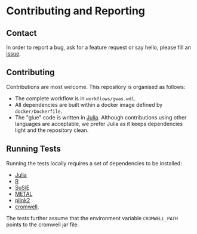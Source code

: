 # Contributing and Reporting

## Contact

In order to report a bug, ask for a feature request or say hello, please fill an [issue](https://github.com/olivierlabayle/WDL-GWAS/issues).

## Contributing

Contributions are most welcome. This repository is organised as follows:

- The complete workflow is in `workflows/gwas.wdl`.
- All dependencies are built within a docker image defined by `docker/Dockerfile`.
- The "glue" code is written in [Julia](https://julialang.org/). Although contributions using other languages are acceptable, we prefer Julia as it keeps dependencies light and the repository clean.

## Running Tests

Running the tests locally requires a set of dependencies to be installed:

- [Julia](https://julialang.org/install/)
- [R](https://www.r-project.org/)
- [SuSiE](https://stephenslab.github.io/susieR/)
- [METAL](https://github.com/statgen/METAL)
- [plink2](https://www.cog-genomics.org/plink/2.0/)
- [cromwell](https://cromwell.readthedocs.io/en/stable/tutorials/FiveMinuteIntro/).

The tests further assume that the environment variable `CROMWELL_PATH` points to the cromwell jar file.

